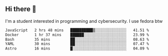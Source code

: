 ## Hi there 👋

I'm a student interested in programming and cybersecurity. I use fedora btw
<!--START_SECTION:waka-->

```txt
JavaScript   2 hrs 48 mins   ██████████▒░░░░░░░░░░░░░░   41.51 %
Docker       1 hr 37 mins    ██████░░░░░░░░░░░░░░░░░░░   23.99 %
Bash         35 mins         ██░░░░░░░░░░░░░░░░░░░░░░░   08.63 %
YAML         30 mins         ██░░░░░░░░░░░░░░░░░░░░░░░   07.47 %
Astro        16 mins         █░░░░░░░░░░░░░░░░░░░░░░░░   04.09 %
```

<!--END_SECTION:waka-->

